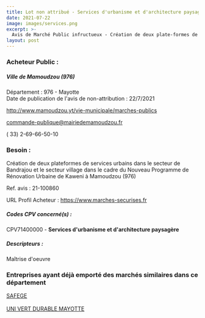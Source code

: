 ```yaml
---
title: Lot non attribué - Services d'urbanisme et d'architecture paysagère
date: 2021-07-22
image: images/services.png
excerpt: >-
  Avis de Marché Public infructueux - Création de deux plate-formes de services urbains dans le secteur de Bandrajou et le secteur Village dans le cadre du nouveau programme de rénovation urbaine de Kaweni à Mamoudzou (976)
layout: post
---
```


### Acheteur Public :
##### Ville de Mamoudzou (976)
Département : 976 - Mayotte<br/>
Date de publication de l'avis de non-attribution : 22/7/2021


http://www.mamoudzou.yt/vie-municipale/marches-publics

commande-publique@mairiedemamoudzou.fr

( 33) 2-69-66-50-10
### Besoin :

Création de deux plateformes de services urbains dans le secteur de Bandrajou et le secteur village dans le cadre du Nouveau Programme de Rénovation Urbaine de Kaweni à Mamoudzou (976)

Ref. avis : 21-100860

URL Profil Acheteur : https://www.marches-securises.fr

##### Codes CPV concerné(s) :
CPV71400000 - **Services d'urbanisme et d'architecture paysagère** <br/>

##### Descripteurs :
Maîtrise d'oeuvre <br/>

### Entreprises ayant déjà emporté des marchés similaires dans ce département
<a href="/entreprise-572/siren-542021829">SAFEGE</a><br/><br/>
<a href="/entreprise-580/siren-828835959">UNI VERT DURABLE MAYOTTE</a><br/><br/>
